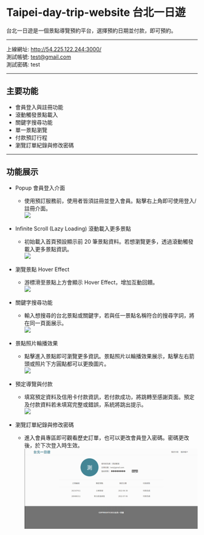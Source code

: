 # Taipei-day-trip-website 台北一日遊 
台北一日遊是一個景點導覽預約平台，選擇預約日期並付款，即可預約。  

----  

上線網址: http://54.225.122.244:3000/  
測試帳號: test@gmail.com  
測試密碼: test  

----  

## 主要功能  
+ 會員登入與註冊功能
+ 滾動觸發景點載入
+ 關鍵字搜尋功能
+ 單一景點瀏覽
+ 付款預訂行程
+ 瀏覽訂單紀錄與修改密碼

----

## 功能展示
+ Popup 會員登入介面
  + 使用預訂服務前，使用者皆須註冊並登入會員。點擊右上角即可使用登入/註冊介面。    
  ![](https://github.com/JulieYeeee/git-work/blob/main/popup1.gif)   
    
+ Infinite Scroll (Lazy Loading) 滾動載入更多景點  
  + 初始載入首頁預設顯示前 20 筆景點資料。若想瀏覽更多，透過滾動觸發載入更多景點資訊。  
  ![](https://github.com/JulieYeeee/git-work/blob/main/infinite%20scroll1.gif)  
     
+ 瀏覽景點 Hover Effect  
  + 游標滑至景點上方會顯示 Hover Effect，增加互動回饋。  
  ![](https://github.com/JulieYeeee/git-work/blob/main/hover1.gif)   
    
+ 關鍵字搜尋功能  
  + 輸入想搜尋的台北景點或關鍵字，若與任一景點名稱符合的搜尋字詞，將在同一頁面展示。  
  ![](https://github.com/JulieYeeee/git-work/blob/main/search1.gif)  
    
+ 景點照片輪播效果  
  + 點擊進入景點即可瀏覽更多資訊。景點照片以輪播效果展示，點擊左右箭頭或照片下方圓點都可以更換圖片。  
  ![](https://github.com/JulieYeeee/git-work/blob/main/view1.gif)  
    
+ 預定導覽與付款  
  + 填寫預定資料及信用卡付款資訊，若付款成功，將跳轉至感謝頁面。預定及付款資料若未填寫完整或錯誤，系統將跳出提示。  
  ![](https://github.com/JulieYeeee/git-work/blob/main/payment2.gif)  
    
+ 瀏覽訂單紀錄與修改密碼  
  + 進入會員專區即可觀看歷史訂單，也可以更改會員登入密碼。密碼更改後，於下次登入時生效。  
  ![](https://github.com/JulieYeeee/git-work/blob/main/password2.gif)  

